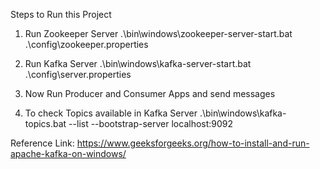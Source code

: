 Steps to Run this Project

1. Run Zookeeper Server
   .\bin\windows\zookeeper-server-start.bat .\config\zookeeper.properties
   
2. Run Kafka Server
   .\bin\windows\kafka-server-start.bat .\config\server.properties
   
3. Now Run Producer and Consumer Apps and send messages

4. To check Topics available in Kafka Server
   .\bin\windows\kafka-topics.bat --list --bootstrap-server localhost:9092

Reference Link: https://www.geeksforgeeks.org/how-to-install-and-run-apache-kafka-on-windows/
